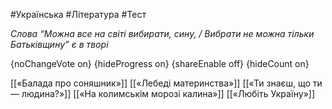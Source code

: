 #Українська #Література #Тест

*Слова “Можна все на світі вибирати, сину, / Вибрати не можна тільки Батьківщину” є в творі*

{noChangeVote on}
{hideProgress on}
{shareEnable off}
{hideCount on}

[[«Балада про соняшник»]]
[[«Лебеді материнства»]]
[[«Ти знаєш, що ти — людина?»]]
[[«На колимськім морозі калина»]]
[[«Любіть Україну»]]

